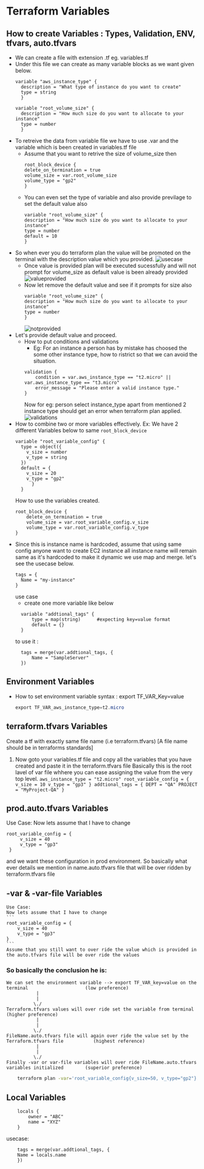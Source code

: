 # Terraform Variables
## How to create Variables : Types, Validation, ENV, tfvars, auto.tfvars
* We can create a file with extension .tf eg. variables.tf
* Under this file we can create as many variable blocks as we want given below.
  ```
  variable "aws_instance_type" {
    description = "What type of instance do you want to create"
    type = string
    }

  variable "root_volume_size" {
    description = "How much size do you want to allocate to your instance"
    type = number
    }
  ```
* To retreive the data from variable file we have to use .var and the variable which is been created in variables.tf file
  - Assume that you want to retrive the size of volume_size then
    ```
    root_block_device {
    delete_on_termination = true
    volume_size = var.root_volume_size
    volume_type = "gp2"
    }
    ```
  - You can even set the type of variable and also provide previlage to set the default value also
    ```
    variable "root_volume_size" {
    description = "How much size do you want to allocate to your instance"
    type = number
    default = 10
    }
    ```
* So when ever you do terraform plan the value will be promoted on the terminal with the description value which you provided.
  ![usecase](../../../snaps/Variables.png)
   - Once value is provided plan will be executed sucessfully and will not prompt for volume_size as default value is been already provided
     ![valueprovided](../../../snaps/Variables-valueProvided.png)
   - Now let remove the default value and see if it prompts for size also
     ```
     variable "root_volume_size" {
     description = "How much size do you want to allocate to your instance"
     type = number
     }
     ```
     ![notprovided](../../../snaps/Variables-defaultvaluenotProvided.png)
* Let's provide default value and proceed.
  - How to put conditions and validations 
    - Eg: For an instance a person has by mistake has choosed the some other instance type, how to ristrict so that we can avoid the situation.
    ```
    validation {
        condition = var.aws_instance_type == "t2.micro" || var.aws_instance_type == "t3.micro"
        error_message = "Please enter a valid instance type."
    }
    ```
    Now for eg: person select instance_type apart from mentioned 2 instance type should get an error when terraform plan applied.
    ![validations](../../../snaps/Variables-validations.png)
* How to combine two or more variables effectively.
  Ex: We have 2 different Variables below to same `root_block_device`
  ```
  variable "root_variable_config" {
    type = object({
      v_size = number
      v_type = string
    })
    default = {
      v_size = 20
      v_type = "gp2"
        }
    }
    ```
    How to use the variables created.
    ```
    root_block_device {
        delete_on_termination = true
        volume_size = var.root_variable_config.v_size
        volume_type = var.root_variable_config.v_type
    }
    ```
* Since this is instance name is hardcoded, assume that using same config anyone want to create EC2 instance 
  all instance name will remain same as it's hardcoded to make it dynamic we use map and merge. let's see the usecase below.
  ```
  tags = {
    Name = "my-instance"
  }
  ```
  use case
  - create one more variable like below
  ```
    variable "addtional_tags" {
        type = map(string)      #expecting key=value format
        default = {}
    }
  ```
  to use it :
  ```
    tags = merge(var.addtional_tags, {
        Name = "SampleServer"
    })
  ```

## Environment Variables
* How to set environment variable
  syntax : export TF_VAR_Key=value
  ```powershell
  export TF_VAR_aws_instance_type=t2.micro
  ```
## terraform.tfvars Variables
  Create a tf with exactly same file name (i.e terraform.tfvars) [A file name should be in terraforms standards]
  1. Now goto your variables.tf file and copy all the variables that you have created and paste it in the terraform.tfvars file
     Basically this is the root lavel of var file whhere you can ease assigning the value from the very top level.
    ```
    aws_instance_type = "t2.micro"
    root_variable_config = {
        v_size = 10
        v_type = "gp3"
    }
    addtional_tags = {
    DEPT = "QA"
    PROJECT = "MyProject-QA"
    }
    ```
## prod.auto.tfvars Variables
   Use Case:
   Now lets assume that I have to change 
   ```
   root_variable_config = {
        v_size = 40
        v_type = "gp3"
    }
   ```
   and we want these configuration in prod environment.
   So basically what ever details we mention in name.auto.tfvars file that will be over ridden by terraform.tfvars file

## -var & -var-file Variables
    Use Case:
    Now lets assume that I have to change 
    ```
    root_variable_config = {
        v_size = 40
        v_type = "gp3"
    }
    ```
    Assume that you still want to over ride the value which is provided in the auto.tfvars file will be over ride the values

### So basically the conclusion he is:
    We can set the environment variable --> export TF_VAR_key=value on the terminal                     (low preference)
               |
               |
              \./
    Terraform.tfvars values will over ride set the variable from terminal                               (higher preference)
               |
               |
              \./
    FileName.auto.tfvars file will again over ride the value set by the Terraform.tfvars file           (highest reference)
               |
               |
              \./
    Finally -var or var-file variables will over ride FileName.auto.tfvars variables initialized        (superior preference)

```bash
    terraform plan -var='root_variable_config{v_size=50, v_type="gp2"}'
```
## Local Variables
```
    locals {
        owner = "ABC"
        name = "XYZ"
    }
 ```
usecase:
```
    tags = merge(var.addtional_tags, {
    Name = locals.name
    })
```






